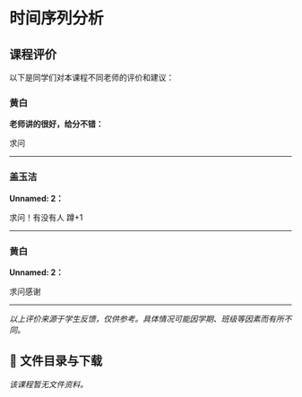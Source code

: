 # 时间序列分析

## 课程评价

以下是同学们对本课程不同老师的评价和建议：

### 黄白

**老师讲的很好，给分不错：**

求问

---

### 盖玉洁

**Unnamed: 2：**

求问！有没有人  蹲+1

---

### 黄白

**Unnamed: 2：**

求问感谢

---

*以上评价来源于学生反馈，仅供参考。具体情况可能因学期、班级等因素而有所不同。*
## 📄 文件目录与下载

_该课程暂无文件资料。_
